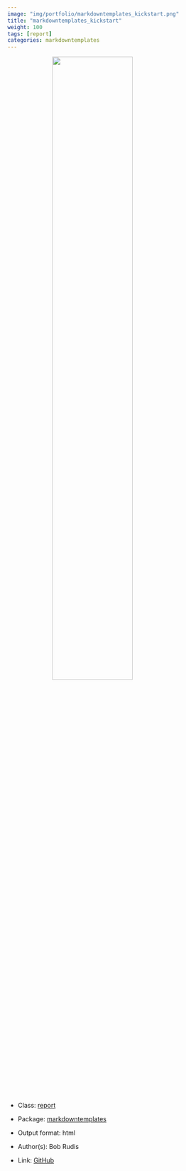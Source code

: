 ```yaml
---
image: "img/portfolio/markdowntemplates_kickstart.png"
title: "markdowntemplates_kickstart"
weight: 100
tags: [report]
categories: markdowntemplates
---
```




<!--more-->

<a href="../../img/portfolio/markdowntemplates_kickstart.png"><img class = "jf-image-shadow" src="../../img/portfolio/markdowntemplates_kickstart.png" style="display: block; margin: auto;" width="60%"></a>

- Class: [report](../../tags/report)
- Package: [markdowntemplates](markdowntemplates)
- Output format: html

- Author(s): Bob Rudis
- Link: [GitHub](https://github.com/hrbrmstr/markdowntemplates)



